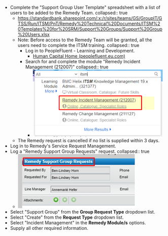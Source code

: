 - Complete the "Support Group User Template" spreadsheet with a list of users to be added to the Remedy Team.
  collapsed:: true
	- https://standardbank.sharepoint.com/:x:/r/sites/teams/GS/GroupIT/GTSS/Run/ITSM/PnT/Remedy%20Technical%20Documents/ITSM%20Templates%20for%20SRM/Support%20Groups/Support%20Group%20Users.xlsx
	- Note: Before access to the Remedy Team will be granted, all the users need to complete the ITSM training.
	  collapsed:: true
		- Log in to PeopleFluent - Learning and Development.
			- [Human Capital Home (peoplefluent.eu.com)](https://standardbankst.peoplefluent.eu.com/st/v2/dashboard)
		- Search for and complete the module "Remedy Incident Management (212007)"
		  collapsed:: true
			- ![image.png](../assets/image_1674736868892_0.png)
	- The Remedy request is cancelled if no list is supplied within 3 days.
- Log in to Remedy's Service Request Management.
- Log a "Remedy Support Group Requests" request.
  collapsed:: true
	- ![image.png](../assets/image_1674736268488_0.png)
- Select "Support Group" from the **Group Request Type** dropdown list.
- Select "Create" from the **Request Type** dropdown list.
- Select "Incident Management" in the **Remedy Module/s** options.
- Supply all other required information.